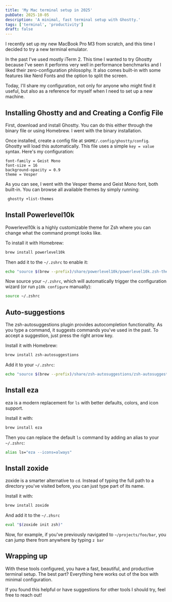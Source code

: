 ```yaml
---
title: 'My Mac terminal setup in 2025'
pubDate: 2025-10-05
description: 'A minimal, fast terminal setup with Ghostty.'
tags: ['terminal', 'productivity']
draft: false
---
```


I recently set up my new MacBook Pro M3 from scratch, and this time I decided to try a new terminal emulator.

In the past I've used mostly iTerm 2. This time I wanted to try Ghostty because I've seen it performs very well in performance benchmarks and I liked their zero-configuration philosophy. It also comes built-in with some features like Nerd Fonts and the option to split the screen.

Today, I'll share my configuration, not only for anyone who might find it useful, but also as a reference for myself when I need to set up a new machine.

## Installing Ghostty and and Creating a Config File

First, download and install Ghostty. You can do this either through the binary file or using Homebrew. I went with the binary installation.

Once installed, create a config file at `$HOME/.config/ghostty/config`. Ghostty will load this automatically. This file uses a simple `key = value` syntax. Here's my configuration:

```
font-family = Geist Mono
font-size = 16
background-opacity = 0.9
theme = Vesper
```

As you can see, I went with the Vesper theme and Geist Mono font, both built-in. You can browse all available themes by simply running:

```bash
 ghostty +list-themes
```

## Install Powerlevel10k

Powerlevel10k is a highly customizable theme for Zsh where you can change what the command prompt looks like.

To install it with Homebrew:

```bash
brew install powerlevel10k
```

Then add it to the `~/.zshrc` to enable it:

```bash
echo "source $(brew --prefix)/share/powerlevel10k/powerlevel10k.zsh-theme" >> ~/.zshrc
```

Now source your `~/.zshrc`, which will automatically trigger the configuration wizard (or run `p10k configure` manually):

```bash
source ~/.zshrc
```

## Auto-suggestions

The zsh-autosuggestions plugin provides autocompletion functionality. As you type a command, it suggests commands you've used in the past. To accept a suggestion, just press the right arrow key.

Install it with Homebrew:

```bash
brew install zsh-autosuggestions
```

Add it to your `~/.zshrc`:

```bash
echo "source $(brew --prefix)/share/zsh-autosuggestions/zsh-autosuggestions.zsh" >> ~/.zshrc
```

## Install eza

eza is a modern replacement for `ls` with better defaults, colors, and icon support.

Install it with:

```bash
brew install eza
```

Then you can replace the default `ls` command by adding an alias to your `~/.zshrc`:

```bash
alias ls="eza --icons=always"
```

## Install zoxide

zoxide is a smarter alternative to `cd`. Instead of typing the full path to a directory you've visited before, you can just type part of its name.

Install it with:

```bash
brew install zoxide
```

And add it to the `~/.zhsrc`

```bash
eval "$(zoxide init zsh)"
```

Now, for example, if you've previously navigated to `~/projects/foo/bar`, you can jump there from anywhere by typing `z bar`

## Wrapping up

With these tools configured, you have a fast, beautiful, and productive terminal setup. The best part? Everything here works out of the box with minimal configuration.

If you found this helpful or have suggestions for other tools I should try, feel free to reach out!
